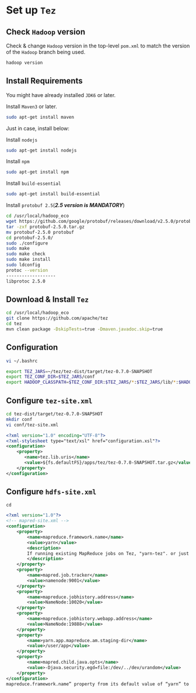 


# Set up ```Tez```

## Check ```Hadoop``` version
Check & change ```Hadoop``` version in the top-level ```pom.xml``` to match the version of the ```Hadoop``` branch being used.
```sh
hadoop version
```

## Install Requirements
You might have already installed ```JDK6``` or later.

Install ```Maven3``` or later.

```sh
sudo apt-get install maven
```
Just in case, install below:

Install ```nodejs```
```sh
sudo apt-get install nodejs
```

Install ```npm```
```sh
sudo apt-get install npm
```

Install ```build-essential```
```sh
sudo apt-get install build-essential
```

Install ```protobuf 2.5```(**_2.5 version is MANDATORY_**)

```sh
cd /usr/local/hadoop_eco
wget https://github.com/google/protobuf/releases/download/v2.5.0/protobuf-2.5.0.tar.gz
tar -zxf protobuf-2.5.0.tar.gz 
mv protobuf-2.5.0 protobuf
cd protobuf-2.5.0/
sudo ./configure
sudo make
sudo make check
sudo make install
sudo ldconfig
protoc --version 
-------------------
libprotoc 2.5.0

```


## Download & Install ```Tez```
```sh
cd /usr/local/hadoop_eco
git clone https://github.com/apache/tez
cd tez
mvn clean package -DskipTests=true -Dmaven.javadoc.skip=true
```


## Configuration

```sh
vi ~/.bashrc
```
```sh
export TEZ_JARS=~/tez/tez-dist/target/tez-0.7.0-SNAPSHOT
export TEZ_CONF_DIR=$TEZ_JARS/conf
export HADOOP_CLASSPATH=$TEZ_CONF_DIR:$TEZ_JARS/*:$TEZ_JARS/lib/*:$HADOOP_CLASSPATH
```


## Configure ```tez-site.xml```
```sh
cd tez-dist/target/tez-0.7.0-SNAPSHOT
mkdir conf
vi conf/tez-site.xml
```
```xml
<?xml version="1.0" encoding="UTF-8"?>
<?xml-stylesheet type="text/xsl" href="configuration.xsl"?>
<configuration>
    <property>
       <name>tez.lib.uris</name>
       <value>${fs.defaultFS}/apps/tez/tez-0.7.0-SNAPSHOT.tar.gz</value>
    </property>
</configuration>
```

## Configure ```hdfs-site.xml```
```
cd 
```
```xml
<?xml version="1.0"?>
<!-- mapred-site.xml -->
<configuration>
    <property>
        <name>mapreduce.framework.name</name>
        <value>yarn</value>
        <description>
        If running existing MapReduce jobs on Tez, "yarn-tez". or just "yarn"
        </description>
    </property>
    <property>
        <name>mapred.job.tracker</name>
        <value>namenode:9001</value>
    </property>
    <property>
        <name>mapreduce.jobhistory.address</name>
        <value>NameNode:10020</value>
    </property>
    <property>
        <name>mapreduce.jobhistory.webapp.address</name>
        <value>NameNode:19888</value>
    </property>
    <property>
        <name>yarn.app.mapreduce.am.staging-dir</name>
        <value>/user/app</value>
    </property>
    <property>
        <name>mapred.child.java.opts</name>
        <value>-Djava.security.egd=file:/dev/../dev/urandom</value>
    </property>
</configuration>
mapreduce.framework.name” property from its default value of “yarn” to “yarn-tez”
```
